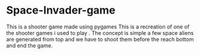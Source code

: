 # Space-Invader-game
This is a shooter game made using pygames 
This is a recreation of one of the shooter games i used to play .
The concept is simple a few space aliens are generated from top and we have to shoot them before the reach bottom and end the game.
